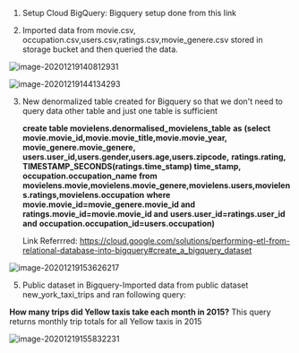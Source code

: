 1. Setup Cloud BigQuery: Bigquery setup done from this link

[](https://cloud.google.com/bigquery/docs/quickstarts/quickstart-web-ui)

2. Imported data from movie.csv, occupation.csv,users.csv,ratings.csv,movie_genere.csv stored in storage bucket and then queried the data.

![image-20201219140812931](C:\Users\SunDivya\AppData\Roaming\Typora\typora-user-images\image-20201219140812931.png)

![image-20201219144134293](C:/Users/SunDivya/AppData/Roaming/Typora/typora-user-images/image-20201219144134293.png)



3. New denormalized table created for Bigquery so that we don't need to query data other table and just one table is sufficient  

   **create table movielens.denormalised_movielens_table**
   **as**
   **(select** 
   **movie.movie_id,movie.movie_title,movie.movie_year,**
   **movie_genere.movie_genere,**
   **users.user_id,users.gender,users.age,users.zipcode,**
   **ratings.rating, TIMESTAMP_SECONDS(ratings.time_stamp) time_stamp,**
   **occupation.occupation_name**
   **from movielens.movie,movielens.movie_genere,movielens.users,movielens.ratings,movielens.occupation**
   **where** 
   **movie.movie_id=movie_genere.movie_id and**
   **ratings.movie_id=movie.movie_id and** 
   **users.user_id=ratings.user_id and**
   **occupation.occupation_id=users.occupation)**

   Link Referrred:  https://cloud.google.com/solutions/performing-etl-from-relational-database-into-bigquery#create_a_bigquery_dataset

   



![image-20201219153626217](C:\Users\SunDivya\AppData\Roaming\Typora\typora-user-images\image-20201219153626217.png)



5. Public dataset in Bigquery-Imported data from public dataset new_york_taxi_trips  and ran following query:

**How many trips did Yellow taxis take each month in 2015?**
This query returns monthly trip totals for all Yellow taxis in 2015[]()

![image-20201219155832231](C:\Users\SunDivya\AppData\Roaming\Typora\typora-user-images\image-20201219155832231.png)
